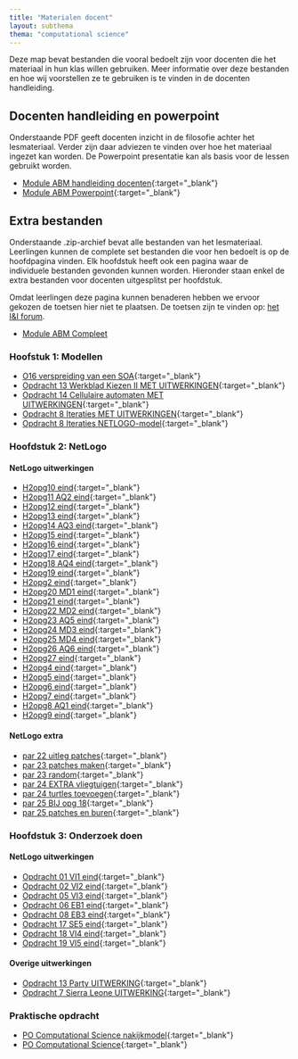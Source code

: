 ```yaml
---
title: "Materialen docent"
layout: subthema
thema: "computational science"
---
```


Deze map bevat bestanden die vooral bedoelt zijn voor docenten die het materiaal in hun klas willen gebruiken.
Meer informatie over deze bestanden en hoe wij voorstellen ze te gebruiken is te vinden in de docenten handleiding.

## Docenten handleiding en powerpoint

Onderstaande PDF geeft docenten inzicht in de filosofie achter het lesmateriaal.
Verder zijn daar adviezen te vinden over hoe het materiaal ingezet kan worden.
De Powerpoint presentatie kan als basis voor de lessen gebruikt worden.

* <i class="fa fa-file-pdf"></i> [Module ABM handleiding docenten](docent/Module_ABM_handleiding_docenten.pdf){:target="_blank"}
* <i class="fa fa-file-powerpoint"></i> [Module ABM Powerpoint](docent/Module_ABM_Powerpoint.pptx){:target="_blank"}

## Extra bestanden

Onderstaande .zip-archief bevat alle bestanden van het lesmateriaal.
Leerlingen kunnen de complete set bestanden die voor hen bedoelt is op de hoofdpagina vinden.
Elk hoofdstuk heeft ook een pagina waar de individuele bestanden gevonden kunnen worden.
Hieronder staan enkel de extra bestanden voor docenten uitgesplitst per hoofdstuk.

Omdat leerlingen deze pagina kunnen benaderen hebben we ervoor gekozen de toetsen hier niet te plaatsen.
De toetsen zijn te vinden op: [het I&I forum](https://ieni-forum.infvo.nl/t/domein-r-computational-science/156).

* <i class="fa fa-file-archive" aria-hidden="true"></i> [Module ABM Compleet](docent/Module_ABM_compleet.zip)

### Hoofstuk 1: Modellen

* <i class="fas fa-file-word" aria-hidden="true"></i> [O16 verspreiding van een SOA](docent/h1/O16_verspreiding_van_een_SOA.docx){:target="_blank"}
* <i class="far fa-file-pdf" aria-hidden="true"></i> [Opdracht 13 Werkblad Kiezen II MET UITWERKINGEN](docent/h1/Opdracht_13_Werkblad_Kiezen_II_MET_UITWERKINGEN.pdf){:target="_blank"}
* <i class="fas fa-table" aria-hidden="true"></i> [Opdracht 14 Cellulaire automaten MET UITWERKINGEN](docent/h1/Opdracht_14_Cellulaire_automaten_MET_UITWERKINGEN.xlsx){:target="_blank"}
* <i class="far fa-file-pdf" aria-hidden="true"></i> [Opdracht 8 Iteraties MET UITWERKINGEN](docent/h1/Opdracht_8_Iteraties_MET_UITWERKINGEN.pdf){:target="_blank"}
* <i class="fa fa-file" aria-hidden="true"></i> [Opdracht 8 Iteraties NETLOGO-model](docent/h1/Opdracht_8_Iteraties_NETLOGO-model.nlogo){:target="_blank"}

### Hoofdstuk 2: NetLogo

#### NetLogo uitwerkingen

* <i class="fa fa-file" aria-hidden="true"></i> [H2opg10 eind](docent/h2/NetLogo_uitwerkingen/H2opg10_eind.nlogo){:target="_blank"}
* <i class="fa fa-file" aria-hidden="true"></i> [H2opg11 AQ2 eind](docent/h2/NetLogo_uitwerkingen/H2opg11_AQ2_eind.nlogo){:target="_blank"}
* <i class="fa fa-file" aria-hidden="true"></i> [H2opg12 eind](docent/h2/NetLogo_uitwerkingen/H2opg12_eind.nlogo){:target="_blank"}
* <i class="fa fa-file" aria-hidden="true"></i> [H2opg13 eind](docent/h2/NetLogo_uitwerkingen/H2opg13_eind.nlogo){:target="_blank"}
* <i class="fa fa-file" aria-hidden="true"></i> [H2opg14 AQ3 eind](docent/h2/NetLogo_uitwerkingen/H2opg14_AQ3_eind.nlogo){:target="_blank"}
* <i class="fa fa-file" aria-hidden="true"></i> [H2opg15 eind](docent/h2/NetLogo_uitwerkingen/H2opg15_eind.nlogo){:target="_blank"}
* <i class="fa fa-file" aria-hidden="true"></i> [H2opg16 eind](docent/h2/NetLogo_uitwerkingen/H2opg16_eind.nlogo){:target="_blank"}
* <i class="fa fa-file" aria-hidden="true"></i> [H2opg17 eind](docent/h2/NetLogo_uitwerkingen/H2opg17_eind.nlogo){:target="_blank"}
* <i class="fa fa-file" aria-hidden="true"></i> [H2opg18 AQ4 eind](docent/h2/NetLogo_uitwerkingen/H2opg18_AQ4_eind.nlogo){:target="_blank"}
* <i class="fa fa-file" aria-hidden="true"></i> [H2opg19 eind](docent/h2/NetLogo_uitwerkingen/H2opg19_eind.nlogo){:target="_blank"}
* <i class="fa fa-file" aria-hidden="true"></i> [H2opg2 eind](docent/h2/NetLogo_uitwerkingen/H2opg2_eind.nlogo){:target="_blank"}
* <i class="fa fa-file" aria-hidden="true"></i> [H2opg20 MD1 eind](docent/h2/NetLogo_uitwerkingen/H2opg20_MD1_eind.nlogo){:target="_blank"}
* <i class="fa fa-file" aria-hidden="true"></i> [H2opg21 eind](docent/h2/NetLogo_uitwerkingen/H2opg21_eind.nlogo){:target="_blank"}
* <i class="fa fa-file" aria-hidden="true"></i> [H2opg22 MD2 eind](docent/h2/NetLogo_uitwerkingen/H2opg22_MD2_eind.nlogo){:target="_blank"}
* <i class="fa fa-file" aria-hidden="true"></i> [H2opg23 AQ5 eind](docent/h2/NetLogo_uitwerkingen/H2opg23_AQ5_eind.nlogo){:target="_blank"}
* <i class="fa fa-file" aria-hidden="true"></i> [H2opg24 MD3 eind](docent/h2/NetLogo_uitwerkingen/H2opg24_MD3_eind.nlogo){:target="_blank"}
* <i class="fa fa-file" aria-hidden="true"></i> [H2opg25 MD4 eind](docent/h2/NetLogo_uitwerkingen/H2opg25_MD4_eind.nlogo){:target="_blank"}
* <i class="fa fa-file" aria-hidden="true"></i> [H2opg26 AQ6 eind](docent/h2/NetLogo_uitwerkingen/H2opg26_AQ6_eind.nlogo){:target="_blank"}
* <i class="fa fa-file" aria-hidden="true"></i> [H2opg27 eind](docent/h2/NetLogo_uitwerkingen/H2opg27_eind.nlogo){:target="_blank"}
* <i class="fa fa-file" aria-hidden="true"></i> [H2opg4 eind](docent/h2/NetLogo_uitwerkingen/H2opg4_eind.nlogo){:target="_blank"}
* <i class="fa fa-file" aria-hidden="true"></i> [H2opg5 eind](docent/h2/NetLogo_uitwerkingen/H2opg5_eind.nlogo){:target="_blank"}
* <i class="fa fa-file" aria-hidden="true"></i> [H2opg6 eind](docent/h2/NetLogo_uitwerkingen/H2opg6_eind.nlogo){:target="_blank"}
* <i class="fa fa-file" aria-hidden="true"></i> [H2opg7 eind](docent/h2/NetLogo_uitwerkingen/H2opg7_eind.nlogo){:target="_blank"}
* <i class="fa fa-file" aria-hidden="true"></i> [H2opg8 AQ1 eind](docent/h2/NetLogo_uitwerkingen/H2opg8_AQ1_eind.nlogo){:target="_blank"}
* <i class="fa fa-file" aria-hidden="true"></i> [H2opg9 eind](docent/h2/NetLogo_uitwerkingen/H2opg9_eind.nlogo){:target="_blank"}

#### NetLogo extra

* <i class="fa fa-file" aria-hidden="true"></i> [par 22 uitleg patches](docent/h2/NetLogo_extra/par_22_uitleg_patches.nlogo){:target="_blank"}
* <i class="fa fa-file" aria-hidden="true"></i> [par 23 patches maken](docent/h2/NetLogo_extra/par_23_patches_maken.nlogo){:target="_blank"}
* <i class="fa fa-file" aria-hidden="true"></i> [par 23 random](docent/h2/NetLogo_extra/par_23_random.nlogo){:target="_blank"}
* <i class="fa fa-file" aria-hidden="true"></i> [par 24 EXTRA vliegtuigen](docent/h2/NetLogo_extra/par_24_EXTRA_vliegtuigen.nlogo){:target="_blank"}
* <i class="fa fa-file" aria-hidden="true"></i> [par 24 turtles toevoegen](docent/h2/NetLogo_extra/par_24_turtles_toevoegen.nlogo){:target="_blank"}
* <i class="fa fa-file" aria-hidden="true"></i> [par 25 BIJ opg 18](docent/h2/NetLogo_extra/par_25_BIJ_opg_18.nlogo){:target="_blank"}
* <i class="fa fa-file" aria-hidden="true"></i> [par 25 patches en buren](docent/h2/NetLogo_extra/par_25_patches_en_buren.nlogo){:target="_blank"}

### Hoofdstuk 3: Onderzoek doen

#### NetLogo uitwerkingen

* <i class="fa fa-file" aria-hidden="true"></i> [Opdracht 01 VI1 eind](docent/h3/NetLogo_uitwerkingen/H3opg1_VI1_eind.nlogo){:target="_blank"}
* <i class="fa fa-file" aria-hidden="true"></i> [Opdracht 02 VI2 eind](docent/h3/NetLogo_uitwerkingen/H3opg2_VI2_eind.nlogo){:target="_blank"}
* <i class="fa fa-file" aria-hidden="true"></i> [Opdracht 05 VI3 eind](docent/h3/NetLogo_uitwerkingen/H3opg5_VI3_eind.nlogo){:target="_blank"}
* <i class="fa fa-file" aria-hidden="true"></i> [Opdracht 06 EB1 eind](docent/h3/NetLogo_uitwerkingen/H3opg6_EB1_eind.nlogo){:target="_blank"}
* <i class="fa fa-file" aria-hidden="true"></i> [Opdracht 08 EB3 eind](docent/h3/NetLogo_uitwerkingen/H3opg8_EB3_eind.nlogo){:target="_blank"}
* <i class="fa fa-file" aria-hidden="true"></i> [Opdracht 17 SE5 eind](docent/h3/NetLogo_uitwerkingen/H3opg17_SE5_eind.nlogo){:target="_blank"}
* <i class="fa fa-file" aria-hidden="true"></i> [Opdracht 18 VI4 eind](docent/h3/NetLogo_uitwerkingen/H3opg18_VI4_eind.nlogo){:target="_blank"}
* <i class="fa fa-file" aria-hidden="true"></i> [Opdracht 19 VI5 eind](docent/h3/NetLogo_uitwerkingen/H3opg19_VI5_eind.nlogo){:target="_blank"}

#### Overige uitwerkingen

* <i class="fas fa-table" aria-hidden="true"></i> [Opdracht 13 Party UITWERKING](docent/h3/Opdracht_13_Party_UITWERKING.xlsx){:target="_blank"}
* <i class="fas fa-table" aria-hidden="true"></i> [Opdracht 7 Sierra Leone UITWERKING](docent/h3/Opdracht_7_Sierra_Leone_UITWERKING.xlsx){:target="_blank"}

### Praktische opdracht

* <i class="fas fa-file-word" aria-hidden="true"></i> [PO Computational Science nakijkmodel](docent/po/PO_Computational_Science_nakijkmodel.docx){:target="_blank"}
* <i class="fas fa-file-word" aria-hidden="true"></i> [PO Computational Science](docent/po/PO_Computational_Science.docx){:target="_blank"}
